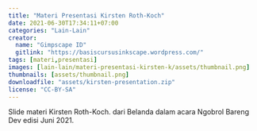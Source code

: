 ```yaml
---
title: "Materi Presentasi Kirsten Roth-Koch"
date: 2021-06-30T17:34:11+07:00
categories: "Lain-Lain"
creator: 
  name: "Gimpscape ID"
  gitlink: "https://basiscursusinkscape.wordpress.com/"
tags: [materi,presentasi]
images: [lain-lain/materi-presentasi-kirsten-k/assets/thumbnail.png]
thumbnails: [assets/thumbnail.png]
downloadfile: "assets/kirsten-presentation.zip"
license: "CC-BY-SA"
---
```

Slide materi Kirsten Roth-Koch. dari Belanda dalam acara Ngobrol Bareng Dev edisi Juni 2021.
